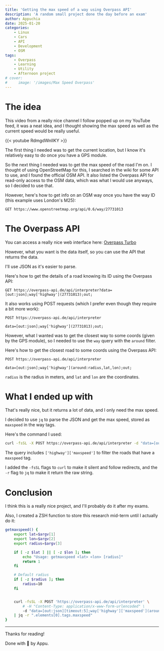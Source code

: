 ```yaml
---
title: 'Getting the max speed of a way using Overpass API'
description: 'A random small project done the day before an exam'
author: Appuchia
date: 2025-01-20
categories:
    - Linux
    - Cars
    - API
    - Development
    - OSM
tags:
    - Overpass
    - Learning
    - Utility
    - Afternoon project
# cover:
#     image: '/images/Max Speed Overpass'
---
```


# The idea

This video from a really nice channel I follow popped up on my YouTube feed, it was a neat idea, and I thought showing the max speed as well as the current speed would be really useful.

{{< youtube RdmgdWnIlKY >}}

The first thing I needed was to get the current location, but I know it's relatively easy to do once you have a GPS module.

So the next thing I needed was to get the max speed of the road I'm on.
I thought of using OpenStreetMap for this, I searched in the wiki for some API to use, and I found the official OSM API.
It also listed the Overpass API for read-only access to the OSM data, which was what I would use anyways, so I decided to use that.

However, here's how to get info on an OSM way once you have the way ID (this example uses London's M25):

```http
GET https://www.openstreetmap.org/api/0.6/way/27731013
```

# The Overpass API

You can access a really nice web interface here: [Overpass Turbo](https://overpass-turbo.eu/)

However, what you want is the data itself, so you can use the API that returns the data.

I'll use JSON as it's easier to parse.

Here's how to get the details of a road knowing its ID using the Overpass API:

```http
GET https://overpass-api.de/api/interpreter?data=[out:json];way['highway'](27731013);out;
```

It also works using POST requests (which I prefer even though they require a bit more work):

```http
POST https://overpass-api.de/api/interpreter

data=[out:json];way['highway'](27731013);out;
```

However, what I wanted was to get the closest way to some coords (given by the GPS module),
so I needed to use the `way` query with the `around` filter.

Here's how to get the closest road to some coords using the Overpass API:

```http
POST https://overpass-api.de/api/interpreter

data=[out:json];way['highway'](around:radius,lat,lon);out;
```

`radius` is the radius in meters, and `lat` and `lon` are the coordinates.

# What I ended up with

That's really nice, but it returns a lot of data, and I only need the max speed.

I decided to use `jq` to parse the JSON and get the max speed, stored as `maxspeed` in the way tags.

Here's the command I used:

```bash
curl -fsSL -X POST https://overpass-api.de/api/interpreter -d "data=[out:json];way['highway']['maxspeed'](around:10,lat,lon);out;" | jq -r '.elements[0].tags.maxspeed'
```

The query includes `['highway']['maxspeed']` to filter the roads that have a `maxspeed` tag.

I added the `-fsSL` flags to `curl` to make it silent and follow redirects, and the `-r` flag to `jq` to make it return the raw string.

# Conclusion

I think this is a really nice project, and I'll probably do it after my exams.

Also, I created a ZSH function to store this research mid-term until I actually do it:

```zsh
getmaxspeed() {
    export lat=$argv[1]
    export lon=$argv[2]
    export radius=$argv[3]

    if [ -z $lat ] || [ -z $lon ]; then
        echo "Usage: getmaxspeed <lat> <lon> [radius]"
        return 1
    fi

    # Default radius
    if [ -z $radius ]; then
        radius=10
    fi


    curl -fsSL -X POST 'https://overpass-api.de/api/interpreter' \
        # -H "Content-Type: application/x-www-form-urlencoded" \
        -d "data=[out:json][timeout:5];way['highway']['maxspeed'](around:$radius,$lat,$lon);out;" \
    | jq -r ".elements[0].tags.maxspeed"
}
```

---

Thanks for reading!

Done with 🖤 by Appu.
